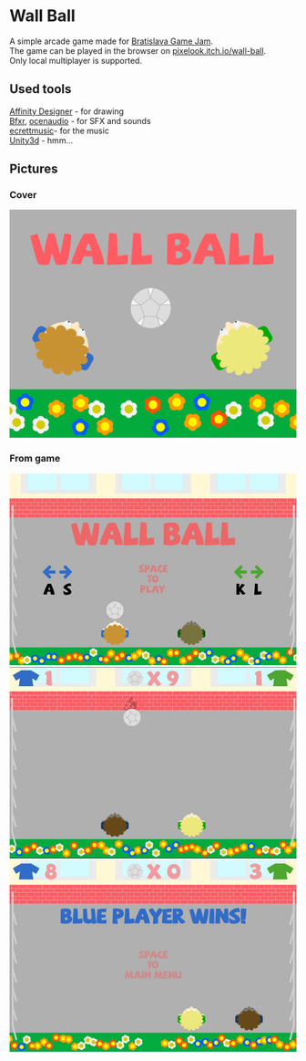 # Wall Ball

A simple arcade game made for [Bratislava Game Jam](https://itch.io/jam/bratislava-game-jam-session-stay-home-edition).  
The game can be played in the browser on [pixelook.itch.io/wall-ball](https://pixelook.itch.io/wall-ball).  
Only local multiplayer is supported.

## Used tools
[Affinity Designer](https://affinity.serif.com/en-gb/designer/) - for drawing  
[Bfxr](http://bfxr.net/), [ocenaudio](https://www.ocenaudio.com) - for SFX and sounds  
[ecrettmusic](http://ecrettmusic.com/)​- for the music  
[Unity3d](https://unity.com) - hmm...

## Pictures

### Cover
![Cover](images/Cover630x500.png)

### From game
![Screenshot from the game](images/Screen1.jpg)
![Screenshot from the game](images/Screen2.jpg)
![Screenshot from the game](images/Screen3.jpg)
